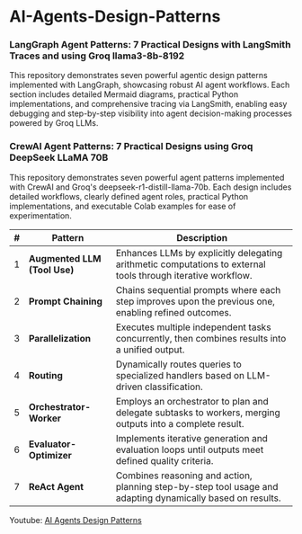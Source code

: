 # AI-Agents-Design-Patterns

### LangGraph Agent Patterns: 7 Practical Designs with LangSmith Traces and using Groq llama3-8b-8192
This repository demonstrates seven powerful agentic design patterns implemented with LangGraph, showcasing robust AI agent workflows. Each section includes detailed Mermaid diagrams, practical Python implementations, and comprehensive tracing via LangSmith, enabling easy debugging and step-by-step visibility into agent decision-making processes powered by Groq LLMs.

### CrewAI Agent Patterns: 7 Practical Designs using Groq DeepSeek LLaMA 70B
This repository demonstrates seven powerful agent patterns implemented with CrewAI and Groq's deepseek-r1-distill-llama-70b. Each design includes detailed workflows, clearly defined agent roles, practical Python implementations, and executable Colab examples for ease of experimentation.




| # | Pattern                    | Description                                                                                                  | 
|---|----------------------------|--------------------------------------------------------------------------------------------------------------|
| 1 | **Augmented LLM (Tool Use)**   | Enhances LLMs by explicitly delegating arithmetic computations to external tools through iterative workflow. | 
| 2 | **Prompt Chaining**            | Chains sequential prompts where each step improves upon the previous one, enabling refined outcomes.      | 
| 3 | **Parallelization**            | Executes multiple independent tasks concurrently, then combines results into a unified output.            | 
| 4 | **Routing**                    | Dynamically routes queries to specialized handlers based on LLM-driven classification.                    | 
| 5 | **Orchestrator-Worker**        | Employs an orchestrator to plan and delegate subtasks to workers, merging outputs into a complete result. | 
| 6 | **Evaluator-Optimizer**        | Implements iterative generation and evaluation loops until outputs meet defined quality criteria.         |
| 7 | **ReAct Agent**                | Combines reasoning and action, planning step-by-step tool usage and adapting dynamically based on results. | 


Youtube: [AI Agents Design Patterns](https://www.youtube.com/playlist?list=PLCGwaUpxPWO0rXNngmZSgr8lc7dYLPMHF)

